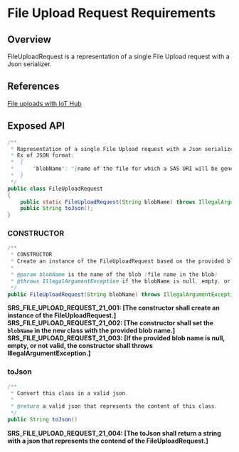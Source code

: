 # File Upload Request Requirements

## Overview

FileUploadRequest is a representation of a single File Upload request with a Json serializer.

## References

[File uploads with IoT Hub](https://docs.microsoft.com/en-us/azure/iot-hub/iot-hub-devguide-file-upload)

## Exposed API

```java
/**
 * Representation of a single File Upload request with a Json serializer.
 * Ex of JSON format:
 *  {
 *      "blobName": "{name of the file for which a SAS URI will be generated}"
 *  }
 */
public class FileUploadRequest
{
    public static FileUploadRequest(String blobName) throws IllegalArgumentException;
    public String toJson();
}
```


### CONSTRUCTOR
```java
/**
 * CONSTRUCTOR
 * Create an instance of the FileUploadRequest based on the provided blobName.
 *
 * @param blobName is the name of the blob (file name in the blob)
 * @throws IllegalArgumentException if the blobName is null, empty, or not valid.
 */
public FileUploadRequest(String blobName) throws IllegalArgumentException
```
**SRS_FILE_UPLOAD_REQUEST_21_001: [**The constructor shall create an instance of the FileUploadRequest.**]**  
**SRS_FILE_UPLOAD_REQUEST_21_002: [**The constructor shall set the `blobName` in the new class with the provided blob name.**]**  
**SRS_FILE_UPLOAD_REQUEST_21_003: [**If the provided blob name is null, empty, or not valid, the constructor shall throws IllegalArgumentException.**]**  

### toJson
```java
/**
 * Convert this class in a valid json.
 * 
 * @return a valid json that represents the content of this class.
 */
public String toJson()
```
**SRS_FILE_UPLOAD_REQUEST_21_004: [**The toJson shall return a string with a json that represents the contend of the FileUploadRequest.**]**  
